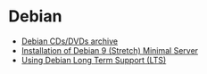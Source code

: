 # Debian

- [Debian CDs/DVDs archive](https://cdimage.debian.org/mirror/cdimage/archive/)
- [Installation of Debian 9 (Stretch) Minimal Server](https://www.tecmint.com/installation-of-debian-9-minimal-server/)
- [Using Debian Long Term Support (LTS)](https://wiki.debian.org/LTS/Using)
